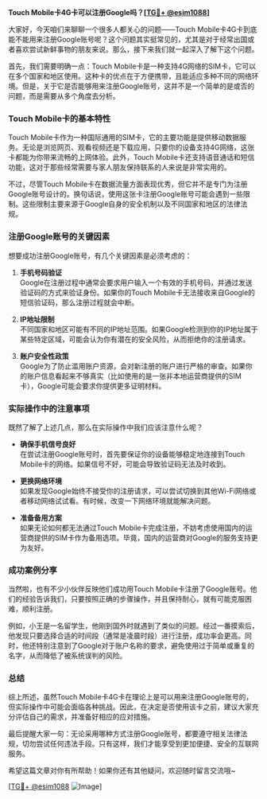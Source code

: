 **Touch Mobile卡4G卡可以注册Google吗？[[TG💪+ @esim1088](https://t.me/s/esim1088)]**

大家好，今天咱们来聊聊一个很多人都关心的问题——Touch Mobile卡4G卡到底能不能用来注册Google账号呢？这个问题其实挺常见的，尤其是对于经常出国或者喜欢尝试新鲜事物的朋友来说。那么，接下来我们就一起深入了解下这个问题。

首先，我们需要明确一点：Touch Mobile卡是一种支持4G网络的SIM卡，它可以在多个国家和地区使用。这种卡的优点在于方便携带，且能适应多种不同的网络环境。但是，关于它是否能够用来注册Google账号，这并不是一个简单的是或否的问题，而是需要从多个角度去分析。

### Touch Mobile卡的基本特性

Touch Mobile卡作为一种国际通用的SIM卡，它的主要功能是提供移动数据服务。无论是浏览网页、观看视频还是下载应用，只要你的设备支持4G网络，这张卡都能为你带来流畅的上网体验。此外，Touch Mobile卡还支持语音通话和短信功能，这对于那些经常需要与家人朋友保持联系的人来说是非常实用的。

不过，尽管Touch Mobile卡在数据流量方面表现优秀，但它并不是专门为注册Google账号设计的。换句话说，使用这张卡注册Google账号可能会遇到一些限制。这些限制主要来源于Google自身的安全机制以及不同国家和地区的法律法规。

### 注册Google账号的关键因素

想要成功注册Google账号，有几个关键因素是必须考虑的：

1. **手机号码验证**  
   Google在注册过程中通常会要求用户输入一个有效的手机号码，并通过发送验证码的方式来验证身份。如果你的Touch Mobile卡无法接收来自Google的短信验证码，那么注册过程就会中断。

2. **IP地址限制**  
   不同国家和地区可能有不同的IP地址范围。如果Google检测到你的IP地址属于某些特定区域，可能会认为你有潜在的安全风险，从而拒绝你的注册请求。

3. **账户安全性政策**  
   Google为了防止滥用账户资源，会对新注册的账户进行严格的审查。如果你的账户信息看起来不够真实（比如使用的是一张非本地运营商提供的SIM卡），Google可能会要求你提供更多证明材料。

### 实际操作中的注意事项

既然了解了上述几点，那么在实际操作中我们应该注意什么呢？

- **确保手机信号良好**  
  在尝试注册Google账号时，首先要保证你的设备能够稳定地连接到Touch Mobile卡的网络。如果信号不好，可能会导致验证码无法及时收到。

- **更换网络环境**  
  如果发现Google始终不接受你的注册请求，可以尝试切换到其他Wi-Fi网络或者移动网络试试看。有时候，改变一下网络环境就能解决问题。

- **准备备用方案**  
  如果无论如何都无法通过Touch Mobile卡完成注册，不妨考虑使用国内的运营商提供的SIM卡作为备用选项。毕竟，国内的运营商对Google的服务支持更为友好。

### 成功案例分享

当然啦，也有不少小伙伴反映他们成功用Touch Mobile卡注册了Google账号。他们的经验告诉我们，只要按照正确的步骤操作，并且保持耐心，就有可能克服困难，顺利注册。

例如，小王是一名留学生，他刚到国外时就遇到了类似的问题。经过一番摸索后，他发现只要选择合适的时间段（通常是凌晨时段）进行注册，成功率会更高。同时，他还特别注意到了Google对于账户名称的要求，避免使用过于简单或重复的名字，从而降低了被系统误判的风险。

### 总结

综上所述，虽然Touch Mobile卡4G卡在理论上是可以用来注册Google账号的，但实际操作中可能会面临各种挑战。因此，在决定是否使用该卡之前，建议大家充分评估自己的需求，并准备好相应的应对措施。

最后提醒大家一句：无论采用哪种方式注册Google账号，都要遵守相关法律法规，切勿尝试任何违法手段。只有这样，我们才能享受到更加便捷、安全的互联网服务。

希望这篇文章对你有所帮助！如果你还有其他疑问，欢迎随时留言交流哦~  

[[TG💪+ @esim1088](https://t.me/s/esim1088) ![Image](https://i.postimg.cc/4NQfJmqS/Snipaste-2025-05-13-00-14-12.png)]